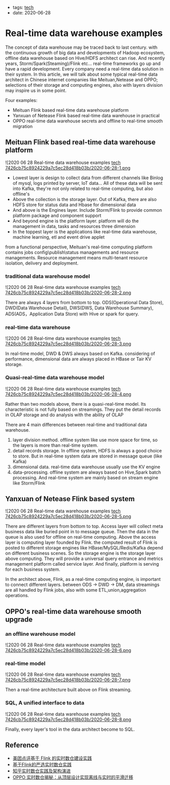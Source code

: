 - tags: [tech](/tags.md#tech)
- date: 2020-06-28

# Real-time data warehouse examples

The concept of data warehouse may be traced back to last century. with the continuous growth of big data and developments of Hadoop ecosystem, offline data warehouse based on Hive/HDFS architect can rise. And recently years, Storm/Spark(Steaming)/Flink etc... real-time frameworks go up and have a rapid development. Every company need a real-time data solution in their system. In this article, we will talk about some typical real-time data architect in Chinese internet companies like Meituan,Netease and OPPO; selections of their storage and computing engines, also with layers division may inspire us in some point.

Four examples:

- Meituan Flink based real-time data warehouse platform
- Yanxuan of Netease Flink based real-time data warehouse in practical
- OPPO real-time data warehouse secrets and offline to real-time smooth migration

## Meituan Flink based real-time data warehouse platform

![2020 06 28 Real-time data warehouse examples [tech 7426cb75c8924229a7c5ec28d418b03b/2020-06-28-1.png](/images/2020-06-28-1.png)

- Lowest layer is design to collect data from different channels like Binlog of mysql, logs printed by server, IoT data... All of these data will be sent into Kafka, they're not only related to real-time computing, but also offline's
- Above the collection is the storage layer. Out of Kafka, there are also HDFS store for status data and Hbase for dimensional data
- And above is the Engines layer. Include Storm/Flink to provide common platform package and component support
- And beyond engine is the platform layer. platform will do the management in data, tasks and resources three dimension
- In the toppest layer is the applications like real-time data warehouse, machine learning, etl and event drive applet

from a functional perspective, Meituan's real-time computing platform contains jobs config\publish\status managements and resource managements. Resource management means multi-tenant resource isolation, delivery and deployment.

### traditional data warehouse model

![2020 06 28 Real-time data warehouse examples [tech 7426cb75c8924229a7c5ec28d418b03b/2020-06-28-2.png](/images/2020-06-28-2.png)

There are always 4 layers from bottom to top. ODS(Operational Data Store), DWD(Data Warehouse Detail), DWS(DWS, Data Warehouse Summary), ADS(ADS，Application Data Store) with Hive or spark for query.

### real-time data warehouse

![2020 06 28 Real-time data warehouse examples [tech 7426cb75c8924229a7c5ec28d418b03b/2020-06-28-3.png](/images/2020-06-28-3.png)

In real-time model, DWD & DWS always based on Kafka. considering of performance, dimensional data are always placed in HBase or Tair KV storage.

### Quasi-real-time data warehouse model

![2020 06 28 Real-time data warehouse examples [tech 7426cb75c8924229a7c5ec28d418b03b/2020-06-28-4.png](/images/2020-06-28-4.png)

Rather than two models above, there is a quasi-real-time model. Its characteristic is not fully based on streamings. They put the detail records in OLAP storage and do analysis with the ability of OLAP

There are 4 main differences between real-time and traditional data warehouse.

1. layer division method. offline system like use more space for time, so the layers is more than real-time system.
2. detail records storage. In offline system, HDFS is always a good choice to store. But in real-time system data are stored in message queue (like Kafka)
3. dimensional data. real-time data warehouse usually use the KV engine
4. data-processing. offline system are always based on Hive,Spark batch processing. And real-time system are mainly based on stream engine like Storm/Flink

## Yanxuan of Netease Flink based system

![2020 06 28 Real-time data warehouse examples [tech 7426cb75c8924229a7c5ec28d418b03b/2020-06-28-5.png](/images/2020-06-28-5.png)

There are different layers from bottom to top. Access layer will collect meta business data like buried point in to message queue. Then the data in the queue is also used for offline on real-time computing. Above the access layer is computing layer founded by Flink. the computed result of Flink is posted to different storage engines like HBase/MySQL/Redis/Kafka depend on different business scenes. So the storage engine is the storage layer above computing. They will provide a universal query entrance and metrics management platform called service layer. And finally, platform is serving for each business system.

In the architect above, Flink, as a real-time computing engine, is important to connect different layers. between ODS -> DWD -> DM, data streamings are all handled by Flink jobs, also with some ETL,union,aggregation operations.

## OPPO's real-time data warehouse smooth upgrade

### an offline warehouse model

![2020 06 28 Real-time data warehouse examples [tech 7426cb75c8924229a7c5ec28d418b03b/2020-06-28-6.png](/images/2020-06-28-6.png)

### real-time model

![2020 06 28 Real-time data warehouse examples [tech 7426cb75c8924229a7c5ec28d418b03b/2020-06-28-7.png](/images/2020-06-28-7.png)

Then a real-time architecture built above on Flink streaming.

### SQL, A unified interface to data

![2020 06 28 Real-time data warehouse examples [tech 7426cb75c8924229a7c5ec28d418b03b/2020-06-28-8.png](/images/2020-06-28-8.png)

Finally, every layer's tool in the data architect become to SQL.

## Reference

- [美团点评基于 Flink 的实时数仓建设实践](https://tech.meituan.com/2018/10/18/meishi-data-flink.html)
- [基于Flink的严选实时数仓实践](https://www.infoq.cn/article/Lrg1J4*tWOak2WLqKyhF)
- [知乎实时数仓实践及架构演进](https://zhuanlan.zhihu.com/p/56807637)
- [OPPO 实时数仓揭秘：从顶层设计实现离线与实时的平滑迁移](https://developer.aliyun.com/article/747830)